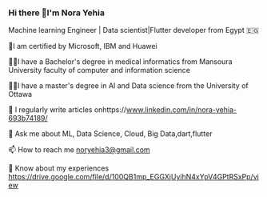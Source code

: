 ### Hi there 👋I'm Nora Yehia

Machine learning Engineer | Data scientist|Flutter developer from Egypt 🇪🇬



🔭I am certified by Microsoft, IBM and Huawei

👩‍🎓I have a Bachelor's degree in medical informatics from Mansoura University faculty of computer and information science

👩‍🎓I have a master's degree in AI and Data science from the University of Ottawa

📝 I regularly write articles onhttps://www.linkedin.com/in/nora-yehia-693b74189/

💬 Ask me about ML, Data Science, Cloud, Big Data,dart,flutter

📫 How to reach me noryehia3@gmail.com

📄 Know about my experiences https://drive.google.com/file/d/100QB1mp_EGGXjUyihN4xYpV4GPtRSxPp/view
